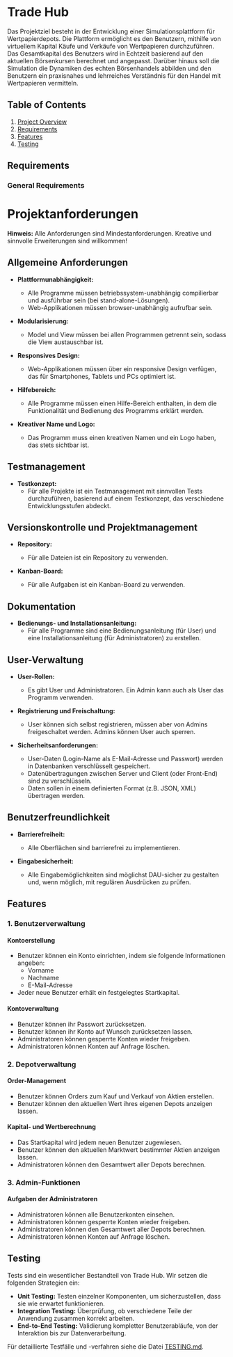 # Trade Hub

Das Projektziel besteht in der Entwicklung einer Simulationsplattform für Wertpapierdepots. Die Plattform ermöglicht es den Benutzern, mithilfe von virtuellem Kapital Käufe und Verkäufe von Wertpapieren durchzuführen. Das Gesamtkapital des Benutzers wird in Echtzeit basierend auf den aktuellen Börsenkursen berechnet und angepasst. Darüber hinaus soll die Simulation die Dynamiken des echten Börsenhandels abbilden und den Benutzern ein praxisnahes und lehrreiches Verständnis für den Handel mit Wertpapieren vermitteln.

## Table of Contents

1. [Project Overview](#project-overview)
2. [Requirements](#requirements)
3. [Features](#features)
4. [Testing](#testing)

## Requirements

### General Requirements

# Projektanforderungen

**Hinweis:** Alle Anforderungen sind Mindestanforderungen. Kreative und sinnvolle Erweiterungen sind willkommen!

## Allgemeine Anforderungen
- **Plattformunabhängigkeit:** 
  - Alle Programme müssen betriebssystem-unabhängig compilierbar und ausführbar sein (bei stand-alone-Lösungen).
  - Web-Applikationen müssen browser-unabhängig aufrufbar sein.

- **Modularisierung:** 
  - Model und View müssen bei allen Programmen getrennt sein, sodass die View austauschbar ist.

- **Responsives Design:** 
  - Web-Applikationen müssen über ein responsive Design verfügen, das für Smartphones, Tablets und PCs optimiert ist.

- **Hilfebereich:** 
  - Alle Programme müssen einen Hilfe-Bereich enthalten, in dem die Funktionalität und Bedienung des Programms erklärt werden.

- **Kreativer Name und Logo:** 
  - Das Programm muss einen kreativen Namen und ein Logo haben, das stets sichtbar ist.

## Testmanagement
- **Testkonzept:** 
  - Für alle Projekte ist ein Testmanagement mit sinnvollen Tests durchzuführen, basierend auf einem Testkonzept, das verschiedene Entwicklungsstufen abdeckt.

## Versionskontrolle und Projektmanagement
- **Repository:** 
  - Für alle Dateien ist ein Repository zu verwenden.
  
- **Kanban-Board:** 
  - Für alle Aufgaben ist ein Kanban-Board zu verwenden.

## Dokumentation
- **Bedienungs- und Installationsanleitung:** 
  - Für alle Programme sind eine Bedienungsanleitung (für User) und eine Installationsanleitung (für Administratoren) zu erstellen.

## User-Verwaltung
- **User-Rollen:** 
  - Es gibt User und Administratoren. Ein Admin kann auch als User das Programm verwenden.
  
- **Registrierung und Freischaltung:** 
  - User können sich selbst registrieren, müssen aber von Admins freigeschaltet werden. Admins können User auch sperren.

- **Sicherheitsanforderungen:** 
  - User-Daten (Login-Name als E-Mail-Adresse und Passwort) werden in Datenbanken verschlüsselt gespeichert.
  - Datenübertragungen zwischen Server und Client (oder Front-End) sind zu verschlüsseln.
  - Daten sollen in einem definierten Format (z.B. JSON, XML) übertragen werden.

## Benutzerfreundlichkeit
- **Barrierefreiheit:** 
  - Alle Oberflächen sind barrierefrei zu implementieren.
  
- **Eingabesicherheit:** 
  - Alle Eingabemöglichkeiten sind möglichst DAU-sicher zu gestalten und, wenn möglich, mit regulären Ausdrücken zu prüfen.

## Features

### 1. Benutzerverwaltung

#### Kontoerstellung
- Benutzer können ein Konto einrichten, indem sie folgende Informationen angeben:
  - Vorname
  - Nachname
  - E-Mail-Adresse
- Jeder neue Benutzer erhält ein festgelegtes Startkapital.

#### Kontoverwaltung
- Benutzer können ihr Passwort zurücksetzen.
- Benutzer können ihr Konto auf Wunsch zurücksetzen lassen.
- Administratoren können gesperrte Konten wieder freigeben.
- Administratoren können Konten auf Anfrage löschen.

### 2. Depotverwaltung

#### Order-Management
- Benutzer können Orders zum Kauf und Verkauf von Aktien erstellen.
- Benutzer können den aktuellen Wert ihres eigenen Depots anzeigen lassen.

#### Kapital- und Wertberechnung
- Das Startkapital wird jedem neuen Benutzer zugewiesen.
- Benutzer können den aktuellen Marktwert bestimmter Aktien anzeigen lassen.
- Administratoren können den Gesamtwert aller Depots berechnen.

### 3. Admin-Funktionen

#### Aufgaben der Administratoren
- Administratoren können alle Benutzerkonten einsehen.
- Administratoren können gesperrte Konten wieder freigeben.
- Administratoren können den Gesamtwert aller Depots berechnen.
- Administratoren können Konten auf Anfrage löschen.


## Testing

Tests sind ein wesentlicher Bestandteil von Trade Hub. Wir setzen die folgenden Strategien ein:

- **Unit Testing:** Testen einzelner Komponenten, um sicherzustellen, dass sie wie erwartet funktionieren.
- **Integration Testing:** Überprüfung, ob verschiedene Teile der Anwendung zusammen korrekt arbeiten.
- **End-to-End Testing:** Validierung kompletter Benutzerabläufe, von der Interaktion bis zur Datenverarbeitung.

Für detaillierte Testfälle und -verfahren siehe die Datei [TESTING.md](TESTING.md).